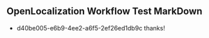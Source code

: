 ## OpenLocalization Workflow Test MarkDown
* d40be005-e6b9-4ee2-a6f5-2ef26ed1db9c thanks!

<!--HONumber=Nov16_HO1-->


